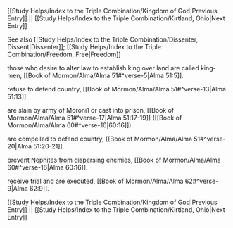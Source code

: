 [[Study Helps/Index to the Triple Combination/Kingdom of God|Previous Entry]]  ||  [[Study Helps/Index to the Triple Combination/Kirtland, Ohio|Next Entry]]

 See also [[Study Helps/Index to the Triple Combination/Dissenter, Dissent|Dissenter]]; [[Study Helps/Index to the Triple Combination/Freedom, Free|Freedom]]

 those who desire to alter law to establish king over land are called king-men, [[Book of Mormon/Alma/Alma 51#^verse-5|Alma 51:5]].

 refuse to defend country, [[Book of Mormon/Alma/Alma 51#^verse-13|Alma 51:13]].

 are slain by army of Moroni1 or cast into prison, [[Book of Mormon/Alma/Alma 51#^verse-17|Alma 51:17-19]] ([[Book of Mormon/Alma/Alma 60#^verse-16|60:16]]).

 are compelled to defend country, [[Book of Mormon/Alma/Alma 51#^verse-20|Alma 51:20-21]].

 prevent Nephites from dispersing enemies, [[Book of Mormon/Alma/Alma 60#^verse-16|Alma 60:16]].

 receive trial and are executed, [[Book of Mormon/Alma/Alma 62#^verse-9|Alma 62:9]].

[[Study Helps/Index to the Triple Combination/Kingdom of God|Previous Entry]]  ||  [[Study Helps/Index to the Triple Combination/Kirtland, Ohio|Next Entry]]